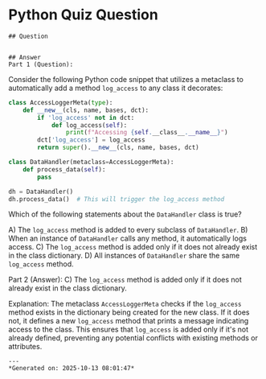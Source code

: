 # Python Quiz Question
    
    ## Question
    
    
    ## Answer
    Part 1 (Question):
Consider the following Python code snippet that utilizes a metaclass to automatically add a method `log_access` to any class it decorates:

```python
class AccessLoggerMeta(type):
    def __new__(cls, name, bases, dct):
        if 'log_access' not in dct:
            def log_access(self):
                print(f"Accessing {self.__class__.__name__}")
        dct['log_access'] = log_access
        return super().__new__(cls, name, bases, dct)

class DataHandler(metaclass=AccessLoggerMeta):
    def process_data(self):
        pass

dh = DataHandler()
dh.process_data()  # This will trigger the log_access method
```

Which of the following statements about the `DataHandler` class is true?

A) The `log_access` method is added to every subclass of `DataHandler`.
B) When an instance of `DataHandler` calls any method, it automatically logs access.
C) The `log_access` method is added only if it does not already exist in the class dictionary.
D) All instances of `DataHandler` share the same `log_access` method.

Part 2 (Answer):
C) The `log_access` method is added only if it does not already exist in the class dictionary.

Explanation: The metaclass `AccessLoggerMeta` checks if the `log_access` method exists in the dictionary being created for the new class. If it does not, it defines a new `log_access` method that prints a message indicating access to the class. This ensures that `log_access` is added only if it's not already defined, preventing any potential conflicts with existing methods or attributes.
    
    ---
    *Generated on: 2025-10-13 08:01:47*
    